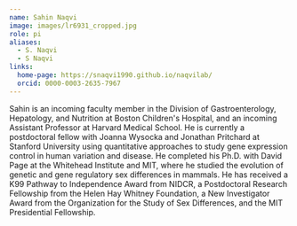 ```yaml
---
name: Sahin Naqvi
image: images/lr6931_cropped.jpg
role: pi
aliases:
  - S. Naqvi
  - S Naqvi
links:
  home-page: https://snaqvi1990.github.io/naqvilab/
  orcid: 0000-0003-2635-7967
---
```


Sahin is an incoming faculty member in the Division of Gastroenterology, Hepatology, and Nutrition at Boston Children's Hospital, and an incoming Assistant Professor at Harvard Medical School. He is currently a postdoctoral fellow with Joanna Wysocka and Jonathan Pritchard at Stanford University using quantitative approaches to study gene expression control in human variation and disease. He completed his Ph.D. with David Page at the Whitehead Institute and MIT, where he studied the evolution of genetic and gene regulatory sex differences in mammals. He has received a K99 Pathway to Independence Award from NIDCR, a Postdoctoral Research Fellowship from the Helen Hay Whitney Foundation, a New Investigator Award from the Organization for the Study of Sex Differences, and the MIT Presidential Fellowship. 
